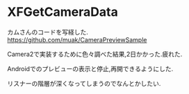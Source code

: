 # XFGetCameraData

カムさんのコードを写経した.
https://github.com/muak/CameraPreviewSample

Camera2で実装するために色々調べた結果,2日かかった.疲れた.

Androidでのプレビューの表示と停止,再開できるようにした.

リスナーの階層が深くなってしまうのでなんとかしたい.

